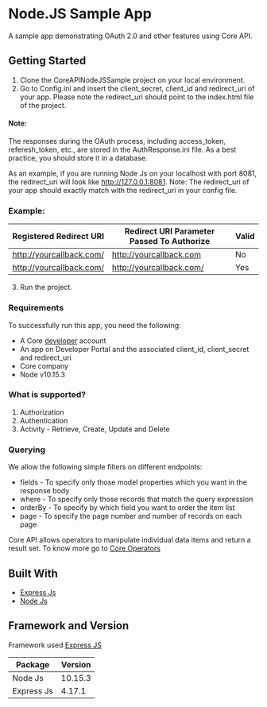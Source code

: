 # Node.JS Sample App
A sample app demonstrating OAuth 2.0 and other features using Core API.

## Getting Started

  1. Clone the CoreAPINodeJSSample project on your local environment.
  2. Go to Config.ini and insert the client_secret, client_id and redirect_uri of your app. Please note the redirect_uri should point to the index.html file of the project.
  
  #### Note: 
  The responses during the OAuth process, including access_token, referesh_token, etc., are stored in the AuthResponse.ini file. As a    best practice, you should store it in a database.
  
  As an example, if you are running Node Js on your localhost with port 8081, the redirect_uri will look like
  http://127.0.0.1:8081. Note: The redirect_uri of your app should exactly match with the redirect_uri in your config file.
  ### Example:

  | Registered Redirect URI| Redirect URI Parameter Passed To Authorize| Valid |
  |------------------------|--------------------------------------------|--    |
  |http://yourcallback.com/|http://yourcallback.com                     |No    |
  |http://yourcallback.com/|http://yourcallback.com/                    |Yes   |
     
  3. Run the project. 

### Requirements

To successfully run this app, you need the following:

  * A Core [developer](https://api-developer.bqecore.com/webapp) account
  * An app on Developer Portal and the associated client_id, client_secret and redirect_uri
  * Core company
  * Node v10.15.3
### What is supported?
  1. Authorization 
  2. Authentication
  3. Activity - Retrieve, Create, Update and Delete

### Querying
We allow the following simple filters on different endpoints:

  * fields - To specify only those model properties which you want in the response body
  * where -  To specify only those records that match the query expression
  * orderBy - To specify by which field you want to order the item list
  * page -  To specify the page number and number of records on each page

Core API allows operators to manipulate individual data items and return a result set. To know more go to [Core Operators](https://api-explorer.bqecore.com/docs/filtering#filter-operators)

## Built With

  * [Express Js](https://expressjs.com/)
  * [Node Js](https://nodejs.org/en/)
  
## Framework and Version

  Framework used [Express JS](https://expressjs.com/) 
  
  | Package| Version|
  |------------------------|--------------------------------------------|
  |Node Js|10.15.3
  |Express Js|4.17.1

